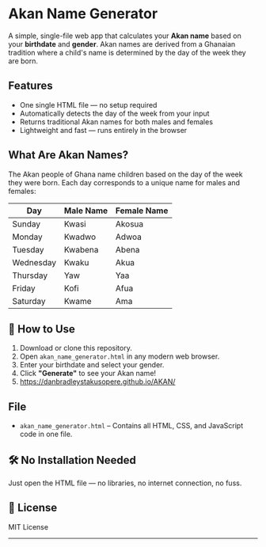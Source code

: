 # Akan Name Generator

A simple, single-file web app that calculates your **Akan name** based on your **birthdate** and **gender**. Akan names are derived from a Ghanaian tradition where a child's name is determined by the day of the week they are born.

##  Features

- One single HTML file — no setup required
- Automatically detects the day of the week from your input
- Returns traditional Akan names for both males and females
- Lightweight and fast — runs entirely in the browser

##  What Are Akan Names?

The Akan people of Ghana name children based on the day of the week they were born. Each day corresponds to a unique name for males and females:

| Day       | Male Name | Female Name |
|-----------|-----------|-------------|
| Sunday    | Kwasi     | Akosua      |
| Monday    | Kwadwo    | Adwoa       |
| Tuesday   | Kwabena   | Abena       |
| Wednesday | Kwaku     | Akua        |
| Thursday  | Yaw       | Yaa         |
| Friday    | Kofi      | Afua        |
| Saturday  | Kwame     | Ama         |

## 🚀 How to Use

1. Download or clone this repository.
2. Open `akan_name_generator.html` in any modern web browser.
3. Enter your birthdate and select your gender.
4. Click **"Generate"** to see your Akan name!
5.  https://danbradleystakusopere.github.io/AKAN/


##  File

- `akan_name_generator.html` – Contains all HTML, CSS, and JavaScript code in one file.

## 🛠 No Installation Needed

Just open the HTML file — no libraries, no internet connection, no fuss.

## 📄 License

MIT License

---

